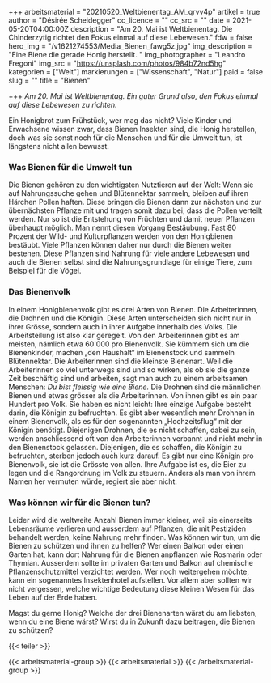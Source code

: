 +++
arbeitsmaterial = "20210520_Weltbienentag_AM_qrvv4p"
artikel = true
author = "Désirée Scheidegger"
cc_licence = ""
cc_src = ""
date = 2021-05-20T04:00:00Z
description = "Am 20. Mai ist Weltbienentag. Die Chinderzytig richtet den Fokus einmal auf diese Lebewesen."
fdw = false
hero_img = "/v1621274553/Media_Bienen_fawg5z.jpg"
img_description = "Eine Biene die gerade Honig herstellt. "
img_photographer = "Leandro Fregoni"
img_src = "https://unsplash.com/photos/984b72nd5hg"
kategorien = ["Welt"]
markierungen = ["Wissenschaft", "Natur"]
paid = false
slug = ""
title = "Bienen"

+++
_Am 20. Mai ist Weltbienentag. Ein guter Grund also, den Fokus einmal auf diese Lebewesen zu richten._

Ein Honigbrot zum Frühstück, wer mag das nicht? Viele Kinder und Erwachsene wissen zwar, dass Bienen Insekten sind, die Honig herstellen, doch was sie sonst noch für die Menschen und für die Umwelt tun, ist längstens nicht allen bewusst.

### Was Bienen für die Umwelt tun

Die Bienen gehören zu den wichtigsten Nutztieren auf der Welt: Wenn sie auf Nahrungssuche gehen und Blütennektar sammeln, bleiben auf ihren Härchen Pollen haften. Diese bringen die Bienen dann zur nächsten und zur übernächsten Pflanze mit und tragen somit dazu bei, dass die Pollen verteilt werden. Nur so ist die Entstehung von Früchten und damit neuer Pflanzen überhaupt möglich. Man nennt diesen Vorgang Bestäubung. Fast 80 Prozent der Wild- und Kulturpflanzen werden von den Honigbienen bestäubt. Viele Pflanzen können daher nur durch die Bienen weiter bestehen. Diese Pflanzen sind Nahrung für viele andere Lebewesen und auch die Bienen selbst sind die Nahrungsgrundlage für einige Tiere, zum Beispiel für die Vögel.

### Das Bienenvolk

In einem Honigbienenvolk gibt es drei Arten von Bienen. Die Arbeiterinnen, die Drohnen und die Königin. Diese Arten unterscheiden sich nicht nur in ihrer Grösse, sondern auch in ihrer Aufgabe innerhalb des Volks. Die Arbeitsteilung ist also klar geregelt. Von den Arbeiterinnen gibt es am meisten, nämlich etwa 60'000 pro Bienenvolk. Sie kümmern sich um die Bienenkinder, machen „den Haushalt“ im Bienenstock und sammeln Blütennektar. Die Arbeiterinnen sind die kleinste Bienenart. Weil die Arbeiterinnen so viel unterwegs sind und so wirken, als ob sie die ganze Zeit beschäftig sind und arbeiten, sagt man auch zu einem arbeitsamen Menschen: _Du bist fleissig wie eine Biene._ Die Drohnen sind die männlichen Bienen und etwas grösser als die Arbeiterinnen. Von ihnen gibt es ein paar Hundert pro Volk. Sie haben es nicht leicht: Ihre einzige Aufgabe besteht darin, die Königin zu befruchten. Es gibt aber wesentlich mehr Drohnen in einem Bienenvolk, als es für den sogenannten „Hochzeitsflug“ mit der Königin benötigt. Diejenigen Drohnen, die es nicht schaffen, dabei zu sein, werden anschliessend oft von den Arbeiterinnen verbannt und nicht mehr in den Bienenstock gelassen. Diejenigen, die es schaffen, die Königin zu befruchten, sterben jedoch auch kurz darauf. Es gibt nur eine Königin pro Bienenvolk, sie ist die Grösste von allen. Ihre Aufgabe ist es, die Eier zu legen und die Rangordnung im Volk zu steuern. Anders als man von ihrem Namen her vermuten würde, regiert sie aber nicht.

### Was können wir für die Bienen tun?

Leider wird die weltweite Anzahl Bienen immer kleiner, weil sie einerseits Lebensräume verlieren und ausserdem auf Pflanzen, die mit Pestiziden behandelt werden, keine Nahrung mehr finden. Was können wir tun, um die Bienen zu schützen und ihnen zu helfen? Wer einen Balkon oder einen Garten hat, kann dort Nahrung für die Bienen anpflanzen wie Rosmarin oder Thymian. Ausserdem sollte im privaten Garten und Balkon auf chemische Pflanzenschutzmittel verzichtet werden. Wer noch weitergehen möchte, kann ein sogenanntes Insektenhotel aufstellen. Vor allem aber sollten wir nicht vergessen, welche wichtige Bedeutung diese kleinen Wesen für das Leben auf der Erde haben.

Magst du gerne Honig? Welche der drei Bienenarten wärst du am liebsten, wenn du eine Biene wärst? Wirst du in Zukunft dazu beitragen, die Bienen zu schützen?

{{< teiler >}}

{{< arbeitsmaterial-group >}}
{{< arbeitsmaterial >}}
{{< /arbeitsmaterial-group >}}